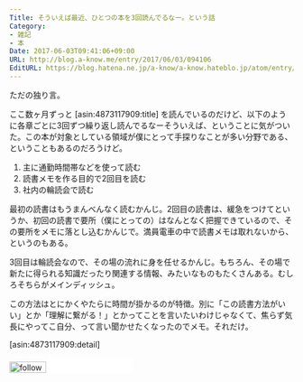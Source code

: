 ```yaml
---
Title: そういえば最近、ひとつの本を3回読んでるなー。という話
Category:
- 雑記
- 本
Date: 2017-06-03T09:41:06+09:00
URL: http://blog.a-know.me/entry/2017/06/03/094106
EditURL: https://blog.hatena.ne.jp/a-know/a-know.hateblo.jp/atom/entry/10328749687258417143
---
```


ただの独り言。


ここ数ヶ月ずっと [asin:4873117909:title] を読んでいるのだけど、以下のように各章ごとに3回ずつ繰り返し読んでるなーそういえば、ということに気がついた。この本が対象としている領域が僕にとって手探りなことが多い分野である、ということもあるのだろうけど。


1. 主に通勤時間帯などを使って読む
2. 読書メモを作る目的で2回目を読む
3. 社内の輪読会で読む


最初の読書はもうまんべんなく読むかんじ。2回目の読書は、緩急をつけてというか、初回の読書で要所（僕にとっての）はなんとなく把握できているので、その要所をメモに落とし込むかんじで。満員電車の中で読書メモは取れないから、というのもある。


3回目は輪読会なので、その場の流れに身を任せるかんじ。もちろん、その場で新たに得られる知識だったり関連する情報、みたいなものもたくさんある。むしろそちらがメインディッシュ。


この方法はとにかくやたらに時間が掛かるのが特徴。別に「この読書方法がいい」とか「理解に繋がる！」とかってことを言いたいわけじゃなくて、焦らず気長にやってこ自分、って言い聞かせたくなったのでメモ。それだけ。


[asin:4873117909:detail]



<div>
<a href='http://cloud.feedly.com/#subscription%2Ffeed%2Fhttp%3A%2F%2Fblog.a-know.me%2Ffeed'  target='blank'><img id='feedlyFollow' src='http://s3.feedly.com/img/follows/feedly-follow-rectangle-volume-small_2x.png' alt='follow us in feedly' width='65' height='20'></a>



<iframe src="//blog.hatena.ne.jp/a-know/a-know.hateblo.jp/subscribe/iframe" allowtransparency="true" frameborder="0" scrolling="no" width="150" height="28"></iframe>
</div>
